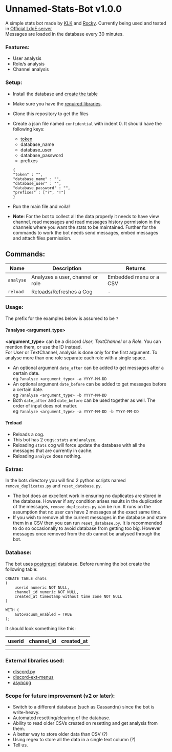 # Unnamed-Stats-Bot v1.0.0
A simple stats bot made by [KLK](https://github.com/klk645445) and [Rocky](https://github.com/rockboy987).
Currently being used and tested in [Official LdoE server](https://discord.com/invite/ldoe) </br>
Messages are loaded in the database every 30 minutes.

### Features:
- User analysis
- Role/s analysis
- Channel analysis

### Setup:
- Install the database and [create the table](https://github.com/rockboy987/Unnamed-Stats-Bot/tree/rocky#database)
- Make sure you have the [required libraries](https://github.com/rockboy987/Unnamed-Stats-Bot#libraries-used).
- Clone this repository to get the files
- Create a json file named `confidential` with indent 0. It should have the following keys:
    - [token](https://discord.com/developers/applications)
    - database_name
    - database_user
    - database_password
    - prefixes
    
  ```
  {
  "token" : "",
  "database_name" : "",
  "database_user" : "",
  "database_password" : "",
  "prefixes" : ["?", "!"]
  }
  ```
  
- Run the main file and voila!

- **Note**: For the bot to collect all the data properly it needs to have view channel, 
  read messages and read messages history permission in the channels where you want the stats to be maintained. 
  Further for the commands to work the bot needs send messages, embed messages and attach files permission.
    
## Commands:
| Name              | Description                     | Returns                  |
| -------------     | ---------------------------     | -------------            |
| `analyse`         | Analyzes a user, channel or role| Embedded menu or a CSV   |
| `reload`          | Reloads/Refreshes a Cog         |            -             |

### Usage:
The prefix for the examples below is assumed to be `?`

#### ?analyse <argument_type>
 **<argument_type>** can be a discord _User_, _TextChannel_ or a _Role_. You can mention them, or use the ID instead.<br>
 For User or TextChannel, analysis is done only for the first argument. To analyse more than one role separate each
    role with a single space.<br>
 - An optional argument `date_after` can be added to get messages after a certain date. <br>
   eg `?analyze <argument_type> -a YYYY-MM-DD`
- An optional argument `date_before` can be added to get messages before a certain date. <br>
   eg `?analyze <argument_type> -b YYYY-MM-DD`
- Both `date_after` and `date_before` can be used together as well. The order of input does not matter. <br>
   eg `?analyze <argument_type> -a YYYY-MM-DD -b YYYY-MM-DD`

#### ?reload <cog-name>
- Reloads a cog.
- This bot has 2 cogs: `stats` and `analyze`.
- Reloading `stats` cog will force update the database with all the messages that are currently in cache.
- Reloading `analyze` does nothing.

### Extras: 
In the bots directory you will find 2 python scripts named `remove_duplicates.py` and `reset_database.py`.

- The bot does an excellent work in ensuring no duplicates are stored in the database. However if any condition arises 
results in the duplication of the messages, `remove_duplicates.py` can be run. It runs on the assumption that no user can 
have 2 messages at the exact same time.
- If you wish to remove all the current messages in the database and store them in a CSV then you can run 
`reset_database.py`. It is recommended to do so occasionally to avoid database from getting too big. However messages 
once removed from the db cannot be analysed through the bot.

### Database:

The bot uses [postgresql](https://www.postgresql.org/) database. Before running the bot create the following table:

```
CREATE TABLE chats
(
    userid numeric NOT NULL,
    channel_id numeric NOT NULL,
    created_at timestamp without time zone NOT NULL
)

WITH (
    autovacuum_enabled = TRUE
);
```

It should look something like this:

| userid  | channel_id | created_at|
| --------| -----------|-----------|
|         |            |           |
|         |            |           |

### External libraries used:

- [discord.py](https://pypi.org/project/discord.py/)
- [discord-ext-menus](https://github.com/Rapptz/discord-ext-menus)
- [asyncpg](https://pypi.org/project/asyncpg/)

### Scope for future improvement (v2 or later):
- Switch to a different database (such as Cassandra) since the bot is write-heavy.
- Automated resetting/clearing of the database.
- Ability to read older CSVs created on resetting and get analysis from them.
- A better way to store older data than CSV (?) 
- Using regex to store all the data in a single text column (?)
- Tell us.

